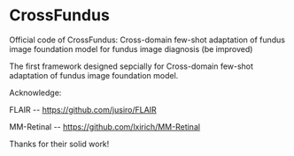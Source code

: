 # CrossFundus
Official code of CrossFundus: Cross-domain few-shot adaptation of fundus image foundation model for fundus image diagnosis (be improved)

The first framework designed sepcially for Cross-domain few-shot adaptation of fundus image foundation model.

Acknowledge:

FLAIR -- https://github.com/jusiro/FLAIR

MM-Retinal -- https://github.com/lxirich/MM-Retinal

Thanks for their solid work!
